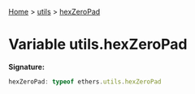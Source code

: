 [Home](../../../index.md) &gt; [utils](../../utils.md) &gt; [hexZeroPad](./hexzeropad.md)

# Variable utils.hexZeroPad

<b>Signature:</b>

```typescript
hexZeroPad: typeof ethers.utils.hexZeroPad
```
